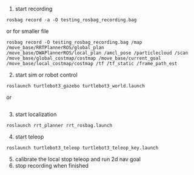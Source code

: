 1. start recording
```
rosbag record -a -O testing_rosbag_recording.bag
```
or for smaller file
```
rosbag record -O testing_rosbag_recording.bag /map /move_base/RRTPlannerROS/global_plan /move_base/DWAPlannerROS/local_plan /amcl_pose /particlecloud /scan /move_base/global_costmap/costmap /move_base/current_goal /move_base/local_costmap/costmap /tf /tf_static /frame_path_est
```
2. start sim or robot control
```
roslaunch turtlebot3_gazebo turtlebot3_world.launch
```
or
```
```
3. start localization 
```
roslaunch rrt_planner rrt_rosbag.launch
```
4. start teleop
```
roslaunch turtlebot3_teleop turtlebot3_teleop_key.launch
```

5. calibrate the local stop teleop and run 2d nav goal
6. stop recording when finished